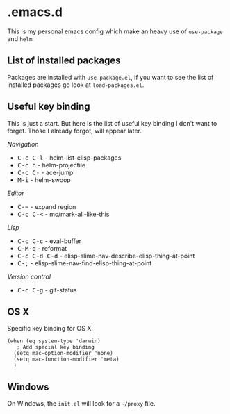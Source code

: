 # .emacs.d

This is my personal emacs config which make an heavy use of `use-package` and `helm`.

## List of installed packages

Packages are installed with `use-package.el`, if you want to see the list of installed packages go look at `load-packages.el`.

## Useful key binding
This is just a start. But here is the list of useful key binding I don't want to forget. Those I already forgot, will appear later.

*Navigation*

* <kbd>C-c C-l</kbd> - helm-list-elisp-packages
* <Kbd>C-c h</kbd> - helm-projectile
* <kbd>C-c C-<SPC></kbd> - ace-jump
* <kbd>M-i</kbd> - helm-swoop

*Editor*

* <kbd>C-=</kbd> - expand region
* <kbd>C-c C-<</kbd> - mc/mark-all-like-this

*Lisp*

* <kbd>C-c C-c</kbd> - eval-buffer
* <kbd>C-M-q</kbd> - reformat
* <kbd>C-c C-d C-d</kbd> - elisp-slime-nav-describe-elisp-thing-at-point
* <kbd>C-;</kbd> - elisp-slime-nav-find-elisp-thing-at-point

*Version control*

* <kbd>C-c C-g</kbd> - git-status

## OS X

Specific key binding for OS X.

```elisp
(when (eq system-type 'darwin)
   ; Add special key binding
  (setq mac-option-modifier 'none)
  (setq mac-function-modifier 'meta)
  )
```

## Windows

On Windows, the `init.el` will look for a `~/proxy` file. 
